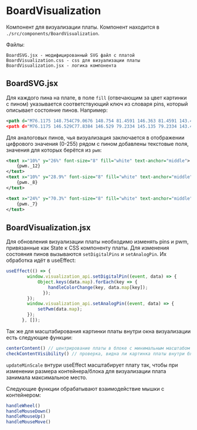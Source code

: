 # BoardVisualization

Компонент для визуализации платы. Компонент находится в `./src/components/BoardVisualization`.

Файлы:

```
BoardSVG.jsx - модифицированный SVG файл с платой
BoardVisualization.css - css для визуализации платы
BoardVisualization.jsx - логика компонента
```

## BoardSVG.jsx
Для каждого пина на плате, в поле `fill` (отвечающим за цвет картинки с пином) указывается соответствующий ключ из словаря pins, который описывает состояние пинов. Например:

```svg
<path d="M76.1175 148.754C79.0676 148.754 81.4591 146.363 81.4591 143.415C81.4591 140.466 79.0676 138.075 76.1175 138.075C73.1674 138.075 70.7759 140.466 70.7759 143.415C70.7759 146.363 73.1674 148.754 76.1175 148.754Z" fill={pins._11} />
<path d="M76.1175 146.529C77.8384 146.529 79.2334 145.135 79.2334 143.415C79.2334 141.694 77.8384 140.3 76.1175 140.3C74.3966 140.3 73.0016 141.694 73.0016 143.415C73.0016 145.135 74.3966 146.529 76.1175 146.529Z" fill={pins._11} />
```

Для аналоговых пинов, чья визуализация заключается в отображении цифрового значения (0-255) рядом с пином добавлены текстовые поля, значения для которых берётся из `pwm`:

```svg
<text x="10%" y="26%" font-size="8" fill="white" text-anchor="middle">
    {pwm._12}
</text>
<text x="10%" y="28.9%" font-size="8" fill="white" text-anchor="middle">
    {pwm._8}
</text>

<text x="24%" y="70.3%" font-size="8" fill="white" text-anchor="middle">
    {pwm._7}
</text>
```

## BoardVisualization.jsx

Для обновления визуализации платы необходимо изменять pins и pwm, привязанные как State к CSS компоненту платы. Для изменения состояния пинов вызываются `setDigitalPins` и `setAnalogPin`. Их обработка идёт в useEffect:

```ts
useEffect(() => {
        window.visualization_api.setDigitalPin((event, data) => {
            Object.keys(data.map).forEach(key => {
                handleColorChange(key, data.map[key]);
              });
        });
        window.visualization_api.setAnalogPin((event, data) => {
            setPwm(data.map);
        });
      }, []);
```

Так же для масштабирования картинки платы внутри окна визуализации есть следующие функции:

```ts
centerContent() // центрирование платы в блоке с минимальным масштабом
checkContentVisibility() // проверка, видна ли картинка платы внутри блока с текущим масштабом, сдвигом
```
`updateMinScale` внтури useEffect масштабирует плату так, чтобы при изменении размера контейнера/блока для визуализации плата занимала максимальное место.

Следующие функции обрабатывают взаимодействие мышки с контейнером:

```ts
handleWheel()
handleMouseDown()
handleMouseUp()
handleMouseMove()
```

